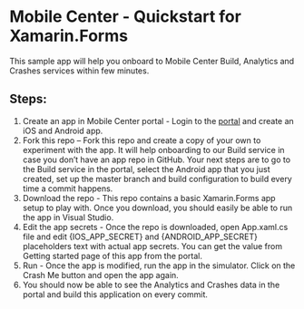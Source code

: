 # Mobile Center - Quickstart for Xamarin.Forms

This sample app will help you onboard to Mobile Center Build, Analytics and Crashes services within few minutes.

## Steps:
1.  Create an app in Mobile Center portal - Login to the [portal](https://mobile.azure.com) and create an iOS and Android app.
2.  Fork this repo – Fork this repo and create a copy of your own to experiment with the app. It will help onboarding to our Build service in case you don’t have an app repo in GitHub. Your next steps are to go to the Build service in the portal, select the Android app that you just created, set up the master branch and build configuration to build every time a commit happens. 
3.  Download the repo - This repo contains a basic Xamarin.Forms app setup to play with. Once you download, you should easily be able to run the app in Visual Studio. 
4.  Edit the app secrets - Once the repo is downloaded, open App.xaml.cs file and edit {IOS_APP_SECRET} and {ANDROID_APP_SECRET} placeholders text with actual app secrets. You can get the value from Getting started page of this app from the portal.
5.  Run - Once the app is modified, run the app in the simulator. Click on the Crash Me button and open the app again.
6.  You should now be able to see the Analytics and Crashes data in the portal and build this application on every commit. 
